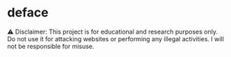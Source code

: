 # deface
⚠️ Disclaimer: This project is for educational and research purposes only. Do not use it for attacking websites or performing any illegal activities. I will not be responsible for misuse.
